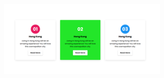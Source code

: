 ![Alt text](box_hover_effect.png)

<!-- Reference -->

[Our Services Box Hover Effects | Html CSS Responsive Design]:https://www.youtube.com/watch?v=JJkuGvfFKOw
